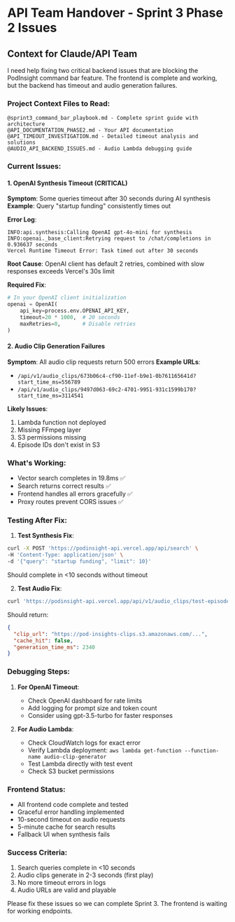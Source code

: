 # API Team Handover - Sprint 3 Phase 2 Issues

## Context for Claude/API Team

I need help fixing two critical backend issues that are blocking the PodInsight command bar feature. The frontend is complete and working, but the backend has timeout and audio generation failures.

### Project Context Files to Read:
```
@sprint3_command_bar_playbook.md - Complete sprint guide with architecture
@API_DOCUMENTATION_PHASE2.md - Your API documentation
@API_TIMEOUT_INVESTIGATION.md - Detailed timeout analysis and solutions
@AUDIO_API_BACKEND_ISSUES.md - Audio Lambda debugging guide
```

### Current Issues:

#### 1. OpenAI Synthesis Timeout (CRITICAL)
**Symptom**: Some queries timeout after 30 seconds during AI synthesis
**Example**: Query "startup funding" consistently times out

**Error Log**:
```
INFO:api.synthesis:Calling OpenAI gpt-4o-mini for synthesis
INFO:openai._base_client:Retrying request to /chat/completions in 0.936637 seconds
Vercel Runtime Timeout Error: Task timed out after 30 seconds
```

**Root Cause**: OpenAI client has default 2 retries, combined with slow responses exceeds Vercel's 30s limit

**Required Fix**:
```python
# In your OpenAI client initialization
openai = OpenAI(
    api_key=process.env.OPENAI_API_KEY,
    timeout=20 * 1000,  # 20 seconds
    maxRetries=0,       # Disable retries
)
```

#### 2. Audio Clip Generation Failures
**Symptom**: All audio clip requests return 500 errors
**Example URLs**:
- `/api/v1/audio_clips/673b06c4-cf90-11ef-b9e1-0b761165641d?start_time_ms=556789`
- `/api/v1/audio_clips/9497d063-69c2-4701-9951-931c1599b170?start_time_ms=3114541`

**Likely Issues**:
1. Lambda function not deployed
2. Missing FFmpeg layer
3. S3 permissions missing
4. Episode IDs don't exist in S3

### What's Working:
- Vector search completes in 19.8ms ✅
- Search returns correct results ✅
- Frontend handles all errors gracefully ✅
- Proxy routes prevent CORS issues ✅

### Testing After Fix:

1. **Test Synthesis Fix**:
```bash
curl -X POST 'https://podinsight-api.vercel.app/api/search' \
-H 'Content-Type: application/json' \
-d '{"query": "startup funding", "limit": 10}'
```
Should complete in <10 seconds without timeout

2. **Test Audio Fix**:
```bash
curl 'https://podinsight-api.vercel.app/api/v1/audio_clips/test-episode?start_time_ms=0'
```
Should return:
```json
{
  "clip_url": "https://pod-insights-clips.s3.amazonaws.com/...",
  "cache_hit": false,
  "generation_time_ms": 2340
}
```

### Debugging Steps:

1. **For OpenAI Timeout**:
   - Check OpenAI dashboard for rate limits
   - Add logging for prompt size and token count
   - Consider using gpt-3.5-turbo for faster responses

2. **For Audio Lambda**:
   - Check CloudWatch logs for exact error
   - Verify Lambda deployment: `aws lambda get-function --function-name audio-clip-generator`
   - Test Lambda directly with test event
   - Check S3 bucket permissions

### Frontend Status:
- All frontend code complete and tested
- Graceful error handling implemented
- 10-second timeout on audio requests
- 5-minute cache for search results
- Fallback UI when synthesis fails

### Success Criteria:
1. Search queries complete in <10 seconds
2. Audio clips generate in 2-3 seconds (first play)
3. No more timeout errors in logs
4. Audio URLs are valid and playable

Please fix these issues so we can complete Sprint 3. The frontend is waiting for working endpoints.